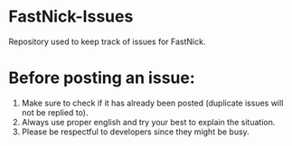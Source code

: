 # FastNick-Issues
Repository used to keep track of issues for FastNick.

# Before posting an issue:
1) Make sure to check if it has already been posted (duplicate issues will not be replied to).
2) Always use proper english and try your best to explain the situation.
3) Please be respectful to developers since they might be busy.
